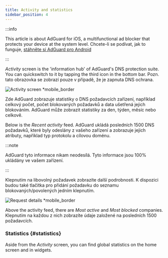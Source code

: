 ```yaml
---
title: Activity and statistics
sidebar_position: 4
---
```


:::info

This article is about AdGuard for iOS, a multifunctional ad blocker that protects your device at the system level. Chcete-li se podívat, jak to funguje, [stáhněte si AdGuard pro Android](https://agrd.io/download-kb-adblock)

:::

_Activity_ screen is the 'information hub' of AdGuard's DNS protection suite. You can quickswitch to it by tapping the third icon in the bottom bar. Pozn. tato obrazovka se zobrazí pouze v případě, že je zapnuta DNS ochrana.

![Activity screen \*mobile\_border](https://cdn.adtidy.org/content/github/ad_blocker/ios/activity.png)

Zde AdGuard zobrazuje statistiky o DNS požadavcích zařízení, například celkový počet, počet blokovaných požadavků a data ušetřená jejich blokováním. AdGuard může zobrazit statistiky za den, týden, měsíc nebo celkově.

Below is the _Recent activity_ feed. AdGuard ukládá posledních 1500 DNS požadavků, které byly odeslány z vašeho zařízení a zobrazuje jejich atributy, například typ protokolu a cílovou doménu.

:::note

AdGuard tyto informace nikam neodesílá. Tyto informace jsou 100% ukládány ve vašem zařízení.

:::

Klepnutím na libovolný požadavek zobrazíte další podrobnosti. K dispozici budou také tlačítka pro přidání požadavku do seznamu blokovaných/povolených jedním klepnutím.

![Request details \*mobile\_border](https://cdn.adtidy.org/public/Adguard/kb/iOS/features/request_info_en.jpeg)

Above the activity feed, there are _Most active_ and _Most blocked_ companies. Klepnutím na každou z nich zobrazíte údaje založené na posledních 1500 požadavcích.

### Statistics {#statistics}

Aside from the _Activity_ screen, you can find global statistics on the home screen and in widgets.
